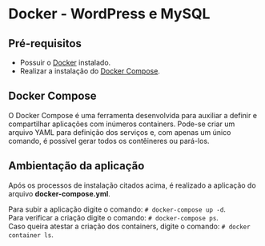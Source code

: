 # Docker - WordPress e MySQL

## Pré-requisitos

- Possuir o [Docker](https://docs.docker.com/get-docker/) instalado.
- Realizar a instalação do [Docker Compose](https://docs.docker.com/compose/install/).

## Docker Compose
O Docker Compose é uma ferramenta desenvolvida para auxiliar a definir e compartilhar aplicações com inúmeros containers. Pode-se criar um arquivo YAML para definição dos serviços e, com apenas um único comando, é possível gerar todos os contêineres ou pará-los.  

## Ambientação da aplicação

Após os processos de instalação citados acima, é realizado a aplicação do arquivo **docker-compose.yml**.    

Para subir a aplicação digite o comando: `# docker-compose up -d`.  
Para verificar a criação digite o comando: `# docker-compose ps`.  
Caso queira atestar a criação dos containers, digite o comando: `# docker container ls`.  
